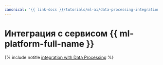 ```yaml
---
canonical: '{{ link-docs }}/tutorials/ml-ai/data-processing-integration'
---
```


# Интеграция с сервисом {{ ml-platform-full-name }}

{% include notitle [integration with Data Processing](../../_tutorials/ml-ai/data-processing-integration.md) %}